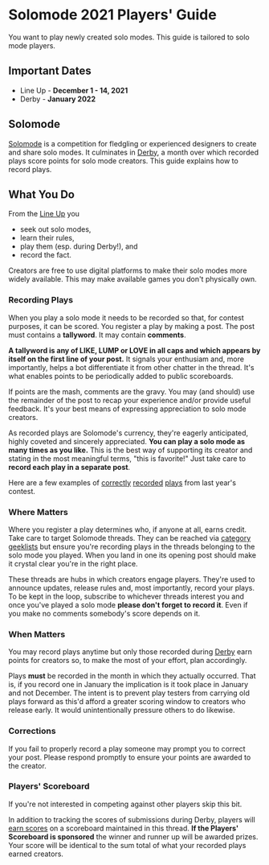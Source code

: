 # Solomode 2021 Players' Guide

You want to play newly created solo modes.  This guide is tailored to solo mode players.

## Important Dates
* Line Up - **December 1 - 14, 2021**
* Derby - **January 2022**

## Solomode
[Solomode](./announcement-solomode.md) is a competition for fledgling or experienced designers to create and share solo modes.  It culminates in [Derby](./announcement-derby.md), a month over which recorded plays score points for solo mode creators.  This guide explains how to record plays.

## What You Do
From the [Line Up](./categories.md) you
* seek out solo modes,
* learn their rules,
* play them (esp. during Derby!), and
* record the fact.

Creators are free to use digital platforms to make their solo modes more widely available.  This may make available games you don't physically own.

### Recording Plays
When you play a solo mode it needs to be recorded so that, for contest purposes, it can be scored.  You register a play by making a post.  The post must contains a **tallyword**.  It may contain **comments**.

**A tallyword is any of LIKE, LUMP or LOVE in all caps and which appears by itself on the first line of your post.**  It signals your enthusiam and, more importantly, helps a bot differentiate it from other chatter in the thread.  It's what enables points to be periodically added to public scoreboards.

If points are the mash, comments are the gravy.  You may (and should) use the remainder of the post to recap your experience and/or provide useful feedback.  It's your best means of expressing appreciation to solo mode creators.

As recorded plays are Solomode's currency, they're eagerly anticipated, highly coveted and sincerely appreciated.  **You can play a solo mode as many times as you like.**  This is the best way of supporting its creator and stating in the most meaningful terms, "this is favorite!"  Just take care to **record each play in a separate post**.

Here are a few examples of [correctly](https://www.boardgamegeek.com/thread/2554285/article/36891615#36891615) [recorded](https://www.boardgamegeek.com/thread/2554285/article/37000248#37000248) [plays](https://www.boardgamegeek.com/thread/2554285/article/37122326#37122326) from last year's contest.

### Where Matters
Where you register a play determines who, if anyone at all, earns credit.  Take care to target Solomode threads.  They can be reached via [category geeklists](./categories.md) but ensure you're recording plays in the threads belonging to the solo mode you played.  When you land in one its opening post should make it crystal clear you're in the right place.

These threads are hubs in which creators engage players.  They're used to announce updates, release rules and, most importantly, record your plays.  To be kept in the loop, subscribe to whichever threads interest you and once you've played a solo mode **please don't forget to record it**.  Even if you make no comments somebody's score depends on it.

### When Matters
You may record plays anytime but only those recorded during [Derby](./announcement-derby.md) earn points for creators so, to make the most of your effort, plan accordingly.

Plays **must** be recorded in the month in which they actually occurred.  That is, if you record one in January the implication is it took place in January and not December.  The intent is to prevent play testers from carrying old plays forward as this'd afford a greater scoring window to creators who release early.  It would unintentionally pressure others to do likewise.

### Corrections
If you fail to properly record a play someone may prompt you to correct your post.  Please respond promptly to ensure your points are awarded to the creator.

### Players' Scoreboard
If you're not interested in competing against other players skip this bit.

In addition to tracking the scores of submissions during Derby, players will [earn scores](./scoring-guide.md) on a scoreboard maintained in this thread.  **If the Players' Scoreboard is sponsored** the winner and runner up will be awarded prizes.  Your score will be identical to the sum total of what your recorded plays earned creators.
